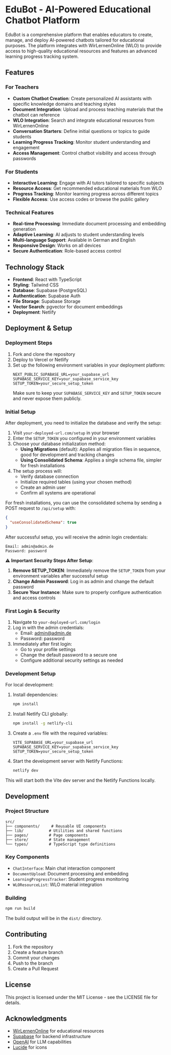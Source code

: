 # EduBot - AI-Powered Educational Chatbot Platform

EduBot is a comprehensive platform that enables educators to create, manage, and deploy AI-powered chatbots tailored for educational purposes. The platform integrates with WirLernenOnline (WLO) to provide access to high-quality educational resources and features an advanced learning progress tracking system.

## Features

### For Teachers
- **Custom Chatbot Creation**: Create personalized AI assistants with specific knowledge domains and teaching styles
- **Document Integration**: Upload and process teaching materials that the chatbot can reference
- **WLO Integration**: Search and integrate educational resources from WirLernenOnline
- **Conversation Starters**: Define initial questions or topics to guide students
- **Learning Progress Tracking**: Monitor student understanding and engagement
- **Access Management**: Control chatbot visibility and access through passwords

### For Students
- **Interactive Learning**: Engage with AI tutors tailored to specific subjects
- **Resource Access**: Get recommended educational materials from WLO
- **Progress Tracking**: Monitor learning progress across different topics
- **Flexible Access**: Use access codes or browse the public gallery

### Technical Features
- **Real-time Processing**: Immediate document processing and embedding generation
- **Adaptive Learning**: AI adjusts to student understanding levels
- **Multi-language Support**: Available in German and English
- **Responsive Design**: Works on all devices
- **Secure Authentication**: Role-based access control

## Technology Stack

- **Frontend**: React with TypeScript
- **Styling**: Tailwind CSS
- **Database**: Supabase (PostgreSQL)
- **Authentication**: Supabase Auth
- **File Storage**: Supabase Storage
- **Vector Search**: pgvector for document embeddings
- **Deployment**: Netlify

## Deployment & Setup

### Deployment Steps

1. Fork and clone the repository
2. Deploy to Vercel or Netlify
3. Set up the following environment variables in your deployment platform:
   ```env
   NEXT_PUBLIC_SUPABASE_URL=your_supabase_url
   SUPABASE_SERVICE_KEY=your_supabase_service_key
   SETUP_TOKEN=your_secure_setup_token
   ```
   Make sure to keep your `SUPABASE_SERVICE_KEY` and `SETUP_TOKEN` secure and never expose them publicly.

### Initial Setup

After deployment, you need to initialize the database and verify the setup:

1. Visit `your-deployed-url.com/setup` in your browser
2. Enter the `SETUP_TOKEN` you configured in your environment variables
3. Choose your database initialization method:
   - **Using Migrations** (default): Applies all migration files in sequence, good for development and tracking changes
   - **Using Consolidated Schema**: Applies a single schema file, simpler for fresh installations
4. The setup process will:
   - Verify database connection
   - Initialize required tables (using your chosen method)
   - Create an admin user
   - Confirm all systems are operational

For fresh installations, you can use the consolidated schema by sending a POST request to `/api/setup` with:
```json
{
  "useConsolidatedSchema": true
}
```

After successful setup, you will receive the admin login credentials:
```
Email: admin@admin.de
Password: password
```

⚠️ **Important Security Steps After Setup**:
1. **Remove SETUP_TOKEN**: Immediately remove the `SETUP_TOKEN` from your environment variables after successful setup
2. **Change Admin Password**: Log in as admin and change the default password
3. **Secure Your Instance**: Make sure to properly configure authentication and access controls

### First Login & Security

1. Navigate to `your-deployed-url.com/login`
2. Log in with the admin credentials:
   - Email: admin@admin.de
   - Password: password
3. Immediately after first login:
   - Go to your profile settings
   - Change the default password to a secure one
   - Configure additional security settings as needed

### Development Setup

For local development:

1. Install dependencies:
   ```bash
   npm install
   ```

2. Install Netlify CLI globally:
   ```bash
   npm install -g netlify-cli
   ```

3. Create a `.env` file with the required variables:
   ```env
   VITE_SUPABASE_URL=your_supabase_url
   SUPABASE_SERVICE_KEY=your_supabase_service_key
   SETUP_TOKEN=your_secure_setup_token
   ```

4. Start the development server with Netlify Functions:
   ```bash
   netlify dev
   ```

This will start both the Vite dev server and the Netlify Functions locally.

## Development

### Project Structure

```
src/
├── components/     # Reusable UI components
├── lib/           # Utilities and shared functions
├── pages/         # Page components
├── store/         # State management
└── types/         # TypeScript type definitions
```

### Key Components

- `ChatInterface`: Main chat interaction component
- `DocumentUpload`: Document processing and embedding
- `LearningProgressTracker`: Student progress monitoring
- `WLOResourceList`: WLO material integration

### Building

```bash
npm run build
```

The build output will be in the `dist/` directory.

## Contributing

1. Fork the repository
2. Create a feature branch
3. Commit your changes
4. Push to the branch
5. Create a Pull Request

## License

This project is licensed under the MIT License - see the LICENSE file for details.

## Acknowledgments

- [WirLernenOnline](https://wirlernenonline.de/) for educational resources
- [Supabase](https://supabase.com/) for backend infrastructure
- [OpenAI](https://openai.com/) for LLM capabilities
- [Lucide](https://lucide.dev/) for icons
